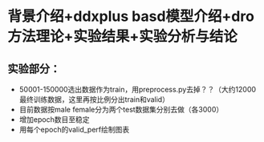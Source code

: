 # 背景介绍+ddxplus basd模型介绍+dro方法理论+实验结果+实验分析与结论

## 实验部分：

- 50001-150000选出数据作为train，用preprocess.py去掉？？（大约12000最终训练数据，这里再按比例分出train和valid）
- 目前数据按male female分为两个test数据集分别去做（各3000）
- 增加epoch数目至稳定
- 用每个epoch的valid_perf绘制图表


